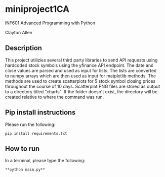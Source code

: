 # miniproject1CA

INF601 Advanced Programming with Python

Clayton Allen

## Description

This project utilizies several third party libraries to send API requests using hardcoded stock symbols using the yfinance API endpoint. The date and close values are parsed and used as input for lists. The lists are converted to numpy arrays which are then used as input for matplotlib methods. The methods are used to create scatterplots for 5 stock symbol closing prices throughout the course of 10 days. Scatterplot PNG files are stored as output to a directory titled "charts". If the folder doesn't exist, the directory will be created relative to where the command was run. 

## Pip install instructions

Please run the following:

```
pip install requirements.txt
```

## How to run
In a terminal, please type the following:

```
**python main.py**
```